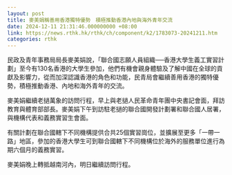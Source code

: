 ```yaml
---
layout: post
title: 麥美娟稱善用香港獨特優勢　積極推動香港內地與海外青年交流
date: 2024-12-11 21:31:46.000000000 +08:00
link: https://news.rthk.hk/rthk/ch/component/k2/1783073-20241211.htm
categories: rthk
---
```


民政及青年事務局局長麥美娟說，「聯合國志願人員組織──香港大學生義工實習計劃」至今有130名香港的大學生參加，他們有機會親身體驗及了解中國在全球的貢獻及影響力，從而加深認識香港的角色和功能，民青局會繼續善用香港的獨特優勢，積極推動香港、內地和海外青年的交流。

麥美娟繼續老撾萬象的訪問行程，早上與老撾人民革命青年團中央書記會面，拜訪教育與體育部部長。麥美娟下午到訪駐老撾的聯合國開發計劃署和聯合國人居署，與機構代表和義務實習生會面。

有關計劃在聯合國轄下不同機構提供合共25個實習崗位，並擴展至更多「一帶一路」地區，參加的香港大學生可到聯合國轄下不同機構位於海外的服務單位進行為期六個月的義務實習。

麥美娟晚上轉抵越南河內，明日繼續訪問行程。
